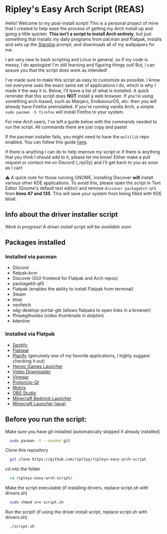 
# Ripley's Easy Arch Script (REAS)

Hello! Welcome to my post-install script! This is a personal project of mine that I created to help ease the process of getting my Arch install up and going a little quicker. **This isn't a script to install Arch entirely**, but just something that installs my daily programs from pacman and Flatpak, installs and sets up the [Starship](https://starship.rs/) prompt, and downloads all of my wallpapers for me.

I am very new to bash scripting and Linux in general, so if my code is messy, I do apologize! I'm still learning and figuring things out! But, I can assure you that the script does work as intended!

I've made sure to make this script as easy to customize as possible. I know not everyone uses the exact same set of applications I do, which is why I made it the way it is. Below, I'll leave a list of what is installed. A quick reminder that this script does **NOT** install a web browser. If you're using something arch-based, such as Manjaro, EndeavourOS, etc. then you will already have Firefox preinstalled. If you're running vanilla Arch, a simple `sudo pacman -S firefox` will install Firefox to your system.

For new Arch users, I've left a guide below with the commands needed to run the script. All commands there are just copy and paste!

If the pacman installer fails, you might need to have the `multilib` repo enabled. You can follow this guide [here](https://wiki.archlinux.org/title/Official_repositories#Enabling_multilib).

If there is anything I can do to help improve my script or if there is anything that you think I should add to it, please let me know! Either make a pull request or contact me on Discord (_ripl3y) and I'll get back to you as soon as I can!

⚠️ A quick note for those running GNOME, installing Discover **will** install various other KDE applications. To avoid this, please open the script in Text Editor (Gnome's default text editor) and remove `discover packagekit-qt5` from **lines 47 and 135**. This will save your system from being filled with KDE bloat.

## Info about the driver installer script

*Work in progress! A driver install script will be available soon*

## Packages installed

### Installed via pacman

- Discord
- flatpak-kcm
- Discover (GUI frontend for Flatpak and Arch repos)
- packagekit-qt5
- Flatpak (enables the ability to install Flatpak from terminal)
- Steam
- btop
- neofetch
- xdg-desktop-portal-gtk (allows flatpaks to open links in a browser)
- ffmpegthumbs (video thumbnails in dolphin)
- kdenlive

### Installed via Flatpak

- [Spotify](https://flathub.org/apps/com.spotify.Client)
- [Flatseal](https://flathub.org/apps/com.github.tchx84.Flatseal)
- [Planify](https://flathub.org/apps/io.github.alainm23.planify) (genuinely one of my favorite applications, I highly suggest checking it out)
- [Heroic Games Launcher](https://flathub.org/apps/com.heroicgameslauncher.hgl)
- [Video Downloader](https://flathub.org/apps/com.github.unrud.VideoDownloader)
- [Vinegar](https://flathub.org/apps/org.vinegarhq.Vinegar)
- [ProtonUp-Qt](https://flathub.org/apps/net.davidotek.pupgui2)
- [Motrix](https://flathub.org/apps/net.agalwood.Motrix)
- [OBS Studio](https://flathub.org/apps/com.obsproject.Studio)
- [Minecraft Bedrock Launcher](https://flathub.org/apps/io.mrarm.mcpelauncher)
- [Minecraft Launcher (java)](https://flathub.org/apps/com.mojang.Minecraft)
## Before you run the script:

Make sure you have git installed (automatically skipped if already installed)

```bash
  sudo pacman -S --needed git
```

Clone this repository

```bash
  git clone https://github.com/ripl3yy/ripleys-easy-arch-script
```

cd into the folder

```bash
  cd ripleys-easy-arch-script/
```

Make the script executable (if installing drivers, replace script.sh with drivers.sh)

```bash
  sudo chmod u+x script.sh
```
Run the script! (if using the driver install script, replace script.sh with drivers.sh)

```bash
  ./script.sh
```
